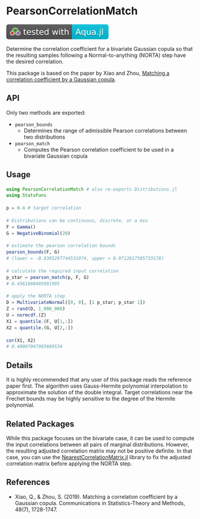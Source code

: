 # PearsonCorrelationMatch

[![Aqua QA](https://raw.githubusercontent.com/JuliaTesting/Aqua.jl/master/badge.svg)](https://github.com/JuliaTesting/Aqua.jl)

Determine the correlation coefficient for a bivariate Gaussian copula so that the resulting samples following a Normal-to-anything (NORTA) step have the desired correlation.

This package is based on the paper by Xiao and Zhou, [Matching a correlation coefficient by a Gaussian copula](https://doi.org/10.1080/03610926.2018.1439962).


## API

Only two methods are exported:

- `pearson_bounds`
  - Determines the range of admissible Pearson correlations between two distributions
- `pearson_match`
  - Computes the Pearson correlation coefficient to be used in a bivariate Gaussian copula


## Usage

```julia
using PearsonCorrelationMatch # also re-exports Distributions.jl
using StatsFuns

p = 0.4 # target correlation

# Distributions can be continuous, discrete, or a mix
F = Gamma()
G = NegativeBinomial(20)

# estimate the pearson correlation bounds
pearson_bounds(F, G)
# (lower = -0.8385297744531974, upper = 0.9712817585733178)

# calculate the required input correlation
p_star = pearson_match(p, F, G)
# 0.4361868405991995

# apply the NORTA step
D = MultivariateNormal([0, 0], [1 p_star; p_star 1])
Z = rand(D, 1_000_000)
U = normcdf.(Z)
X1 = quantile.(F, U[1,:])
X2 = quantile.(G, U[2,:])

cor(X1, X2)
# 0.40007047985609534
```


## Details

It is highly recommended that any user of this package reads the reference paper first. The algorithm uses Gauss-Hermite polynomial interpolation to approximate the solution of the double integral. Target correlations near the Frechet bounds may be highly sensitive to the degree of the Hermite polynomial.


## Related Packages

While this package focuses on the bivariate case, it can be used to compute the input correlations between all pairs of marginal distributions. However, the resulting adjusted correlation matrix may not be positive definite. In that case, you can use the [NearestCorrelationMatrix.jl](https://github.com/adknudson/NearestCorrelationMatrix.jl) library to fix the adjusted correlation matrix before applying the NORTA step.


## References

* Xiao, Q., & Zhou, S. (2019). Matching a correlation coefficient by a Gaussian copula. Communications in Statistics-Theory and Methods, 48(7), 1728-1747.